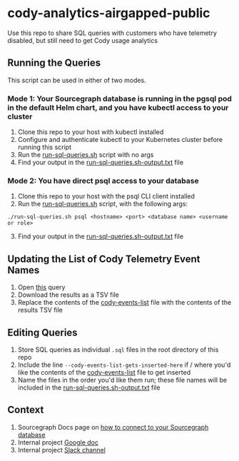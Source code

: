 # cody-analytics-airgapped-public

Use this repo to share SQL queries with customers who have telemetry disabled, but still need to get Cody usage analytics

## Running the Queries

This script can be used in either of two modes.

### Mode 1: Your Sourcegraph database is running in the pgsql pod in the default Helm chart, and you have kubectl access to your cluster

1. Clone this repo to your host with kubectl installed
2. Configure and authenticate kubectl to your Kubernetes cluster before running this script
3. Run the [run-sql-queries.sh](./run-sql-queries.sh) script with no args
4. Find your output in the [run-sql-queries.sh-output.txt](run-sql-queries.sh-output.txt) file

### Mode 2: You have direct psql access to your database

1. Clone this repo to your host with the psql CLI client installed
2. Run the [run-sql-queries.sh](./run-sql-queries.sh) script, with the following args:

`./run-sql-queries.sh psql <hostname> <port> <database name> <username or role>`

3. Find your output in the [run-sql-queries.sh-output.txt](run-sql-queries.sh-output.txt) file

## Updating the List of Cody Telemetry Event Names

1. Open [this](https://redash.sgdev.org/queries/929/source) query
2. Download the results as a TSV file
3. Replace the contents of the [cody-events-list](./cody-events-list) file with the contents of the results TSV file

## Editing Queries

1. Store SQL queries as individual `.sql` files in the root directory of this repo
2. Include the line `--cody-events-list-gets-inserted-here` if / where you'd like the contents of the [cody-events-list](./cody-events-list) file to get inserted
3. Name the files in the order you'd like them run; these file names will be included in the [run-sql-queries.sh-output.txt](run-sql-queries.sh-output.txt) file

## Context

1. Sourcegraph Docs page on [how to connect to your Sourcegraph database](https://sourcegraph.com/docs/admin/deploy/kubernetes/operations#access-the-database)
2. Internal project [Google doc](https://docs.google.com/document/d/1wHYHhr2BmgOPDl6tCO3fiiLyV_WOQQ-nL8IomxcP1FM/edit)
3. Internal project [Slack channel](https://sourcegraph.slack.com/archives/C07EZ2W4U9H)
